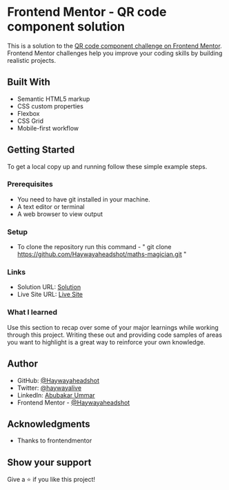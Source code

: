# Frontend Mentor - QR code component solution

This is a solution to the [QR code component challenge on Frontend Mentor](https://www.frontendmentor.io/challenges/qr-code-component-iux_sIO_H). Frontend Mentor challenges help you improve your coding skills by building realistic projects.


## Built With

- Semantic HTML5 markup
- CSS custom properties
- Flexbox
- CSS Grid
- Mobile-first workflow


## Getting Started

To get a local copy up and running follow these simple example steps.

### Prerequisites
- You need to have git installed in your machine.
- A text editor or terminal
- A web browser to view output

### Setup
- To clone the repository run this command - " git clone https://github.com/Haywayaheadshot/maths-magician.git "

### Links

- Solution URL: [Solution](https://github.com/Haywayaheadshot/QR-Code-Generator)
- Live Site URL: [Live Site](https://haywayaheadshot.github.io/QR-Code-Generator/)

### What I learned

Use this section to recap over some of your major learnings while working through this project. Writing these out and providing code samples of areas you want to highlight is a great way to reinforce your own knowledge.


## Author
- GitHub: [@Haywayaheadshot](https://github.com/Haywayaheadshot)
- Twitter: [@haywayalive](https://twitter.com/haywayalive)
- LinkedIn: [Abubakar Ummar](https://linkedin.com/in/abubakar-ummar-4b6643245)
- Frontend Mentor - [@Haywayaheadshot](https://www.frontendmentor.io/profile/Haywayaheadshot)

## Acknowledgments

- Thanks to frontendmentor

## Show your support

Give a ⭐️ if you like this project!
